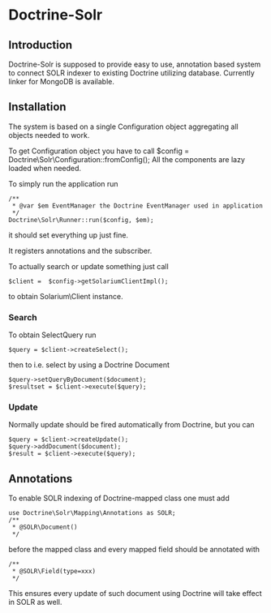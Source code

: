 Doctrine-Solr
=============

Introduction
------------
Doctrine-Solr is supposed to provide easy to use, annotation based
system to connect SOLR indexer to existing Doctrine utilizing
database. Currently linker for MongoDB is available.

Installation
------------
The system is based on a single Configuration object aggregating all objects
needed to work.

To get Configuration object you have to call
    $config = Doctrine\Solr\Configuration::fromConfig(<config array>);
All the components are lazy loaded when needed.

To simply run the application run

    /**
     * @var $em EventManager the Doctrine EventManager used in application 
     */
    Doctrine\Solr\Runner::run($config, $em);

it should set everything up just fine.

It registers annotations and the subscriber.

To actually search or update something just call

    $client =  $config->getSolariumClientImpl();
    
to obtain Solarium\Client instance.

### Search
To obtain SelectQuery run

    $query = $client->createSelect();
    
then to i.e. select by using a Doctrine Document

    $query->setQueryByDocument($document);
    $resultset = $client->execute($query);

### Update
Normally update should be fired automatically from Doctrine, but you can

    $query = $client->createUpdate();
    $query->addDocument($document);
    $result = $client->execute($query);

Annotations
-----------
To enable SOLR indexing of Doctrine-mapped class one must add

    use Doctrine\Solr\Mapping\Annotations as SOLR;
    /**
     * @SOLR\Document()
     */
    
before the mapped class and every mapped field should be annotated with

    /**
     * @SOLR\Field(type=xxx)
     */

This ensures every update of such document using Doctrine will take
effect in SOLR as well.